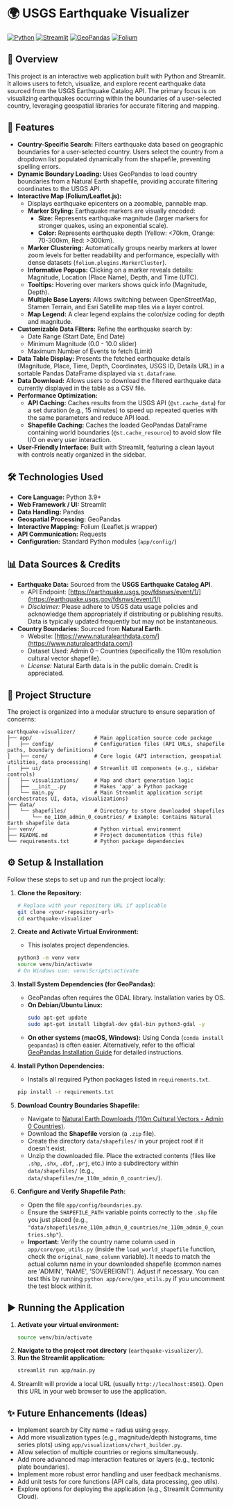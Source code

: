 # 🌍 USGS Earthquake Visualizer

[![Python](https://img.shields.io/badge/Python-3.9%2B-blue?logo=python&logoColor=white)](https://www.python.org/)
[![Streamlit](https://img.shields.io/badge/Streamlit-1.20%2B-red?logo=streamlit&logoColor=white)](https://streamlit.io/)
[![GeoPandas](https://img.shields.io/badge/GeoPandas-0.10%2B-green?logo=python&logoColor=white)](https://geopandas.org/)
[![Folium](https://img.shields.io/badge/Folium-0.12%2B-blue)](https://python-visualization.github.io/folium/)

## 📖 Overview

This project is an interactive web application built with Python and Streamlit. It allows users to fetch, visualize, and explore recent earthquake data sourced from the USGS Earthquake Catalog API. The primary focus is on visualizing earthquakes occurring within the boundaries of a user-selected country, leveraging geospatial libraries for accurate filtering and mapping.

## 🚀 Features

* **Country-Specific Search:** Filters earthquake data based on geographic boundaries for a user-selected country. Users select the country from a dropdown list populated dynamically from the shapefile, preventing spelling errors.
* **Dynamic Boundary Loading:** Uses GeoPandas to load country boundaries from a Natural Earth shapefile, providing accurate filtering coordinates to the USGS API.
* **Interactive Map (Folium/Leaflet.js):**
    * Displays earthquake epicenters on a zoomable, pannable map.
    * **Marker Styling:** Earthquake markers are visually encoded:
        * **Size:** Represents earthquake magnitude (larger markers for stronger quakes, using an exponential scale).
        * **Color:** Represents earthquake depth (Yellow: <70km, Orange: 70-300km, Red: >300km).
    * **Marker Clustering:** Automatically groups nearby markers at lower zoom levels for better readability and performance, especially with dense datasets (`folium.plugins.MarkerCluster`).
    * **Informative Popups:** Clicking on a marker reveals details: Magnitude, Location (Place Name), Depth, and Time (UTC).
    * **Tooltips:** Hovering over markers shows quick info (Magnitude, Depth).
    * **Multiple Base Layers:** Allows switching between OpenStreetMap, Stamen Terrain, and Esri Satellite map tiles via a layer control.
    * **Map Legend:** A clear legend explains the color/size coding for depth and magnitude.
* **Customizable Data Filters:** Refine the earthquake search by:
    * Date Range (Start Date, End Date)
    * Minimum Magnitude (0.0 - 10.0 slider)
    * Maximum Number of Events to fetch (Limit)
* **Data Table Display:** Presents the fetched earthquake details (Magnitude, Place, Time, Depth, Coordinates, USGS ID, Details URL) in a sortable Pandas DataFrame displayed via `st.dataframe`.
* **Data Download:** Allows users to download the filtered earthquake data currently displayed in the table as a CSV file.
* **Performance Optimization:**
    * **API Caching:** Caches results from the USGS API (`@st.cache_data`) for a set duration (e.g., 15 minutes) to speed up repeated queries with the same parameters and reduce API load.
    * **Shapefile Caching:** Caches the loaded GeoPandas DataFrame containing world boundaries (`@st.cache_resource`) to avoid slow file I/O on every user interaction.
* **User-Friendly Interface:** Built with Streamlit, featuring a clean layout with controls neatly organized in the sidebar.

## 🛠️ Technologies Used

* **Core Language:** Python 3.9+
* **Web Framework / UI:** Streamlit
* **Data Handling:** Pandas
* **Geospatial Processing:** GeoPandas
* **Interactive Mapping:** Folium (Leaflet.js wrapper)
* **API Communication:** Requests
* **Configuration:** Standard Python modules (`app/config/`)

## 📊 Data Sources & Credits

* **Earthquake Data:** Sourced from the **USGS Earthquake Catalog API**.
    * API Endpoint: [https://earthquake.usgs.gov/fdsnws/event/1/](https://earthquake.usgs.gov/fdsnws/event/1/)
    * *Disclaimer:* Please adhere to USGS data usage policies and acknowledge them appropriately if distributing or publishing results. Data is typically updated frequently but may not be instantaneous.
* **Country Boundaries:** Sourced from **Natural Earth**.
    * Website: [https://www.naturalearthdata.com/](https://www.naturalearthdata.com/)
    * Dataset Used: Admin 0 – Countries (specifically the 110m resolution cultural vector shapefile).
    * *License:* Natural Earth data is in the public domain. Credit is appreciated.

## 📁 Project Structure


The project is organized into a modular structure to ensure separation of concerns:

```
earthquake-visualizer/
├── app/                    # Main application source code package
│   ├── config/             # Configuration files (API URLs, shapefile paths, boundary definitions)
│   ├── core/               # Core logic (API interaction, geospatial utilities, data processing)
│   ├── ui/                 # Streamlit UI components (e.g., sidebar controls)
│   ├── visualizations/     # Map and chart generation logic
│   ├── __init__.py         # Makes 'app' a Python package
│   └── main.py             # Main Streamlit application script (orchestrates UI, data, visualizations)
├── data/
│   └── shapefiles/         # Directory to store downloaded shapefiles
│       └── ne_110m_admin_0_countries/ # Example: Contains Natural Earth shapefile data
├── venv/                   # Python virtual environment 
├── README.md               # Project documentation (this file)
└── requirements.txt        # Python package dependencies
```
## ⚙️ Setup & Installation

Follow these steps to set up and run the project locally:

1.  **Clone the Repository:**
    ```bash
    # Replace with your repository URL if applicable
    git clone <your-repository-url>
    cd earthquake-visualizer
    ```

2.  **Create and Activate Virtual Environment:**
    * This isolates project dependencies.
    ```bash
    python3 -m venv venv
    source venv/bin/activate
    # On Windows use: venv\Scripts\activate
    ```

3.  **Install System Dependencies (for GeoPandas):**
    * GeoPandas often requires the GDAL library. Installation varies by OS.
    * **On Debian/Ubuntu Linux:**
        ```bash
        sudo apt-get update
        sudo apt-get install libgdal-dev gdal-bin python3-gdal -y
        ```
    * **On other systems (macOS, Windows):** Using Conda (`conda install geopandas`) is often easier. Alternatively, refer to the official [GeoPandas Installation Guide](https://geopandas.org/en/stable/getting_started/install.html) for detailed instructions.

4.  **Install Python Dependencies:**
    * Installs all required Python packages listed in `requirements.txt`.
    ```bash
    pip install -r requirements.txt
    ```

5.  **Download Country Boundaries Shapefile:**
    * Navigate to [Natural Earth Downloads (110m Cultural Vectors - Admin 0 Countries)](https://www.naturalearthdata.com/downloads/110m-cultural-vectors/110m-admin-0-countries/).
    * Download the **Shapefile** version (a `.zip` file).
    * Create the directory `data/shapefiles/` in your project root if it doesn't exist.
    * Unzip the downloaded file. Place the extracted contents (files like `.shp`, `.shx`, `.dbf`, `.prj`, etc.) into a subdirectory within `data/shapefiles/` (e.g., `data/shapefiles/ne_110m_admin_0_countries/`).

6.  **Configure and Verify Shapefile Path:**
    * Open the file `app/config/boundaries.py`.
    * Ensure the `SHAPEFILE_PATH` variable points correctly to the `.shp` file you just placed (e.g., `"data/shapefiles/ne_110m_admin_0_countries/ne_110m_admin_0_countries.shp"`).
    * **Important:** Verify the country name column used in `app/core/geo_utils.py` (inside the `load_world_shapefile` function, check the `original_name_column` variable). It needs to match the actual column name in your downloaded shapefile (common names are 'ADMIN', 'NAME', 'SOVEREIGNT'). Adjust if necessary. You can test this by running `python app/core/geo_utils.py` if you uncomment the test block within it.

## ▶️ Running the Application

1.  **Activate your virtual environment:**
    ```bash
    source venv/bin/activate
    ```
2.  **Navigate to the project root directory** (`earthquake-visualizer/`).
3.  **Run the Streamlit application:**
    ```bash
    streamlit run app/main.py
    ```
4.  Streamlit will provide a local URL (usually `http://localhost:8501`). Open this URL in your web browser to use the application.

## ✨ Future Enhancements (Ideas)

* Implement search by City name + radius using `geopy`.
* Add more visualization types (e.g., magnitude/depth histograms, time series plots) using `app/visualizations/chart_builder.py`.
* Allow selection of multiple countries or regions simultaneously.
* Add more advanced map interaction features or layers (e.g., tectonic plate boundaries).
* Implement more robust error handling and user feedback mechanisms.
* Add unit tests for core functions (API calls, data processing, geo utils).
* Explore options for deploying the application (e.g., Streamlit Community Cloud).

